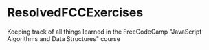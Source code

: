 # ResolvedFCCExercises
Keeping track of all things learned in the FreeCodeCamp "JavaScript Algorithms and Data Structures" course
